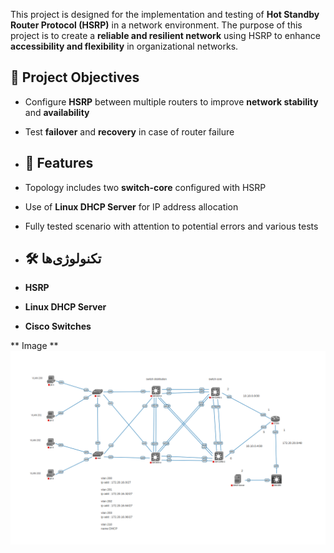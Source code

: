 This project is designed for the implementation and testing of **Hot Standby Router Protocol (HSRP)** in a network environment. 
The purpose of this project is to create a **reliable and resilient network** using HSRP to enhance **accessibility and flexibility** in organizational networks.

## 🎯 Project Objectives  
- Configure **HSRP** between multiple routers to improve **network stability** and **availability**  
- Test **failover** and **recovery** in case of router failure

- ## 🔧 Features
- Topology includes two **switch-core** configured with HSRP  
- Use of **Linux DHCP Server** for IP address allocation    
- Fully tested scenario with attention to potential errors and various tests

- ## 🛠️ تکنولوژی‌ها
- **HSRP**  
- **Linux DHCP Server**  
- **Cisco Switches**  

** Image **
![HSRP Network Topology](HSRP.png)
